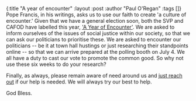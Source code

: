 {:title "A year of encounter"
 :layout :post
 :author "Paul O'Regan"
 :tags []}
Pope Francis, in his writings, asks us to use our faith to create 'a culture of encounter.' Given that we have a general election soon, both the SVP and CAFOD have labelled this year, ['A Year of Encounter'](https://svp.org.uk/encounter). We are asked to inform ourselves of the issues of social justice within our society, so that we can ask our politicians to prioritise these. We are asked to encounter our politicians -- be it at town hall hustings or just researching their standpoints online -- so that we can arrive prepared at the polling booth on July 4. We all have a duty to cast our vote to promote the common good. So why not use these six weeks to do your research?

Finally, as always, please remain aware of need around us and [just reach out](../../pages-output/contact/) if our help is needed. We will always try our best to help.

God Bless.
